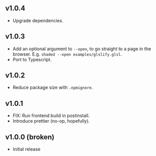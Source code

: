 ## v1.0.4

- Upgrade dependencies.

## v1.0.3

- Add an optional argument to `--open`, to go straight to a page in the browser.
  E.g. `shaded --open examples/glslify.glsl`.
- Port to Typescript.

## v1.0.2

- Reduce package size with `.npmignore`.

## v1.0.1

- FIX: Run frontend build in postinstall.
- Introduce prettier (no-op, hopefully).

## v1.0.0 (broken)

- Initial release
